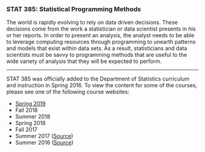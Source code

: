 ### STAT 385: Statistical Programming Methods

The world is rapidly evolving to rely on data driven decisions. These decisions come from the work a statistician or data scientist presents in his or her reports. In order to present an analysis, the analyst needs to be able to leverage computing resources through programming to unearth patterns and models that exist within data sets. As a result, statisticians and data scientists must be savvy to programming methods that are useful to the wide variety of analysis that they will be expected to perform.

----

STAT 385 was officially added to the Department of Statistics curriculum and instruction in Spring 2016. 
To view the content for some of the courses, please see one of the following course websites:

- [Spring 2019](http://sp2019.stat385.com)
- Fall 2018
- Summer 2018
- Spring 2018
- Fall 2017
- Summer 2017 ([Source](https://github.com/stat385uiuc/su2017))
- Summer 2016 ([Source](https://github.com/stat385uiuc/su2016))

